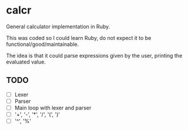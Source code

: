 # calcr
General calculator implementation in Ruby.

This was coded so I could learn Ruby, do not expect it to be functional/good/maintainable.

The idea is that it could parse expressions given by the user, printing the evaluated value.

## TODO

- [ ] Lexer
- [ ] Parser
- [ ] Main loop with lexer and parser
- [ ] '+', '-', '*', '/', '(', ')'
- [ ]  '^', '%'
